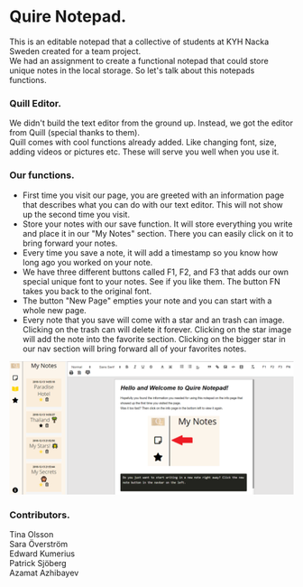 
# Quire Notepad.
This is an editable notepad that a collective of students at KYH Nacka Sweden created for a team project.<br>
We had an assignment to create a functional notepad that could store unique notes in the local storage. So let's talk about this notepads functions.

### Quill Editor.

We didn't build the text editor from the ground up. Instead, we got the editor from Quill (special thanks to them). <br>
Quill comes with cool functions already added. Like changing font, size, adding videos or pictures etc. These will serve you well when you use it.

### Our functions.
* First time you visit our page, you are greeted with an information page that describes what you can do with our text editor. This will not show up the second time you visit.
* Store your notes with our save function. It will store everything you write and place it in our "My Notes" section. There you can easily click on it to bring forward your notes.
* Every time you save a note, it will add a timestamp so you know how long ago you worked on your note.
* We have three different buttons called F1, F2, and F3 that adds our own special unique font to your notes. See if you like them. The button FN takes you back to the original font.
* The button "New Page" empties your note and you can start with a whole new page.
* Every note that you save will come with a star and an trash can image. Clicking on the trash can will delete it forever. Clicking on the star image will add the note into the favorite section. 
Clicking on the bigger star in our nav section will bring forward all of your favorites notes.

![Alt text](/img/quirepage.png "Our Quire Notepad")


### Contributors.
Tina Olsson<br>
Sara Överström<br>
Edward Kumerius<br>
Patrick Sjöberg<br>
Azamat Azhibayev
